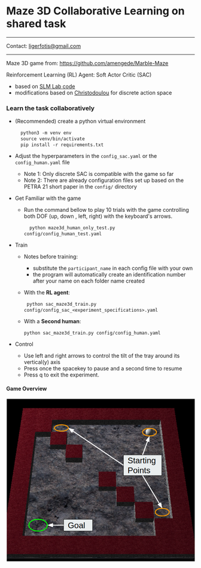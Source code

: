 # Maze 3D Collaborative Learning on shared task
___
Contact: ligerfotis@gmail.com
___

Maze 3D game from: https://github.com/amengede/Marble-Maze

Reinforcement Learning (RL) Agent: Soft Actor Critic (SAC)
  * based on [SLM Lab code](https://github.com/kengz/SLM-Lab)
  * modifications based on [Christodoulou](https://arxiv.org/abs/1910.07207) for discrete action space

### Learn the task collaboratively

* (Recommended) create a python virtual environment
    
        python3 -m venv env
        source venv/bin/activate
        pip install -r requirements.txt
    

* Adjust the hyperparameters in the `config_sac.yaml` or the `config_human.yaml` file
    * Note 1: Only discrete SAC is compatible with the game so far
    * Note 2: There are already configuration files set up based on the PETRA 21 short paper in the `config/` directory


* Get Familiar with the game
  * Run the command bellow to play 10 trials with the game controlling both DOF (up, down , left, right) with the keyboard's arrows.
  
          python maze3d_human_only_test.py config/config_human_test.yaml


* Train
  *  Notes before training: 
     * substitute the `participant_name` in each config file with your own
     * the program will automatically create an identification number after your name on each folder name created
  *  With the **RL agent**:
        
          python sac_maze3d_train.py config/config_sac_<experiment_specifications>.yaml
     
  * With a **Second human**:
        
        python sac_maze3d_train.py config/config_human.yaml
  
  
* Control
    * Use left and right arrows to control the tilt of the tray around its vertical(y) axis
    * Press once the spacekey to pause and a second time to resume
    * Press q to exit the experiment.
  


#### Game Overview
![Game](game.png)


